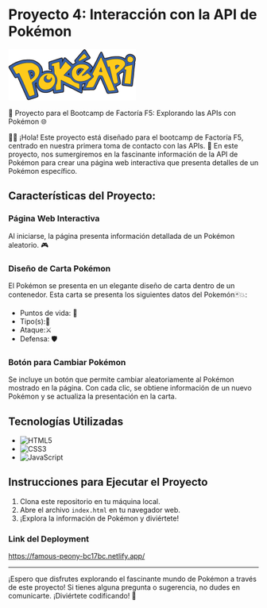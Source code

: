 # Proyecto 4: Interacción con la API de Pokémon
![Imagen](https://raw.githubusercontent.com/PokeAPI/media/master/logo/pokeapi_256.png)

🚀 Proyecto para el Bootcamp de Factoría F5: Explorando las APIs con Pokémon 🌐

👋🏼 ¡Hola! Este proyecto está diseñado para el bootcamp de Factoría F5, centrado en nuestra primera toma de contacto con las APIs. 📢 En este proyecto, nos sumergiremos en la fascinante información de la API de Pokémon para crear una página web interactiva que presenta detalles de un Pokémon específico.

## Características del Proyecto:

### Página Web Interactiva

Al iniciarse, la página presenta información detallada de un Pokémon aleatorio. 🎮

### Diseño de Carta Pokémon

El Pokémon se presenta en un elegante diseño de carta dentro de un contenedor. Esta carta se presenta los siguientes datos del Pokemón🃏💥:

- Puntos de vida: 💖
- Tipo(s):🧪
- Ataque:⚔️
- Defensa: 🛡️


### Botón para Cambiar Pokémon

Se incluye un botón que permite cambiar aleatoriamente al Pokémon mostrado en la página. Con cada clic, se obtiene información de un nuevo Pokémon y se actualiza la presentación en la carta.

## Tecnologías Utilizadas

- ![HTML5](https://img.shields.io/badge/HTML-5-orange?style=flat&logo=html5)
- ![CSS3](https://img.shields.io/badge/CSS-3-blue?style=flat&logo=css3)
- ![JavaScript](https://img.shields.io/badge/JavaScript-yellow?style=flat&logo=javascript)


## Instrucciones para Ejecutar el Proyecto

1. Clona este repositorio en tu máquina local.
2. Abre el archivo `index.html` en tu navegador web.
3. ¡Explora la información de Pokémon y diviértete!
### Link del Deployment
https://famous-peony-bc17bc.netlify.app/

---

¡Espero que disfrutes explorando el fascinante mundo de Pokémon a través de este proyecto! Si tienes alguna pregunta o sugerencia, no dudes en comunicarte. ¡Diviértete codificando! 🌟

